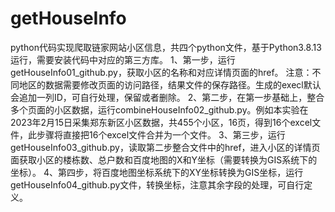 # getHouseInfo
python代码实现爬取链家网站小区信息，共四个python文件，基于Python3.8.13运行，需要安装代码中对应的第三方库。
1、第一步，运行getHouseInfo01_github.py，获取小区的名称和对应详情页面的href。
注意：不同地区的数据需要修改页面的访问路径，结果文件的保存路径。生成的execl默认会追加一列ID，可自行处理，保留或者删除。
2、第二步，在第一步基础上，整合多个页面的小区数据，运行combineHouseInfo02_github.py。例如本实验在2023年2月15日采集郑东新区小区数据，共455个小区，16页，得到16个excel文件，此步骤将直接把16个excel文件合并为一个文件。
3、第三步，运行getHouseInfo03_github.py，读取第二步整合文件中的href，进入小区的详情页面获取小区的楼栋数、总户数和百度地图的X和Y坐标（需要转换为GIS系统下的坐标）。
4、第四步，将百度地图坐标系统下的XY坐标转换为GIS坐标，运行getHouseInfo04_github.py文件，转换坐标，注意其余字段的处理，可自行定义。
